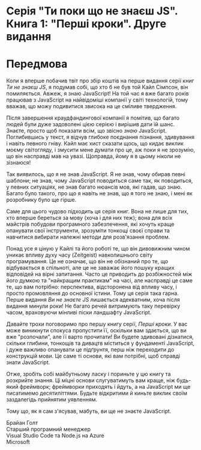 # Серія "Ти поки що не знаєш JS". Книга 1: "Перші кроки". Друге видання
# Передмова

Коли я вперше побачив твіт про збір коштів на перше видання серії книг *Ти не знаєш JS*, я подумав собі, що хто б не був той Кайл Сімпсон, він помиляється. Авжеж, я знаю JavaScript! На той час я вже багато років працював з JavaScript на найвідоміші компанії у світі технологій, тому вважав, що можу подивитися звисока на це сміливе твердження.

Після завершення краудфандингової компанії я помітив, що багато людей були дуже задоволені цією серією і вирішив дати їй шанс. Знаєте, просто щоб показати всім, що звісно *знаю* JavaScript. Поглибившись у текст, я відчув глибоке поєднання пізнання, здивування і навіть певного гніву. Кайл має хист сказати щось, що кидає виклик моєму світогляду, і змусити мене думати про це, аж поки я не зрозумію, що він насправді  мав на увазі. Щоправда, йому я в цьому ніколи не зізнаюся!

Так виявилось, що я не знав JavaScript. Я не знав, чому обирав певні шаблони; не знав, чому JavaScript поводиться саме так, як поводиться, у певних ситуаціях, не знав багато нюансів мов, які гадав, що знаю. Багато було такого, про що я навіть не знав, що я того не знаю, і мені як розробнику було ще гірше.

Саме для цього чудово підходить ця серія книг. Вона не лише для тих, хто вперше береться за мову (хоча і для них теж); вона для всіх майстрів побудови програмного забезпечення, які хочуть краще опанувати свої інструменти, зрозуміти тонкощі своєї справи та навчитися вибирати належні методи для розв'язання проблем.

Понад усе я ціную у Кайлі та його роботі те, що він дивовижним чином уникає впливу духу часу (Zeitgeist) навколишнього світу програмування. Це не означає, що він не обізнаний про те, що відбувається в спільноті, але це не заважає його пошуку кращих відповідей на вірні запитання. Часто це приводить до розбіжностей між його думкою та "найкращим практикам" на часі, але насправді це саме те, що вам потрібно: перспектива, відсторонена від впливу часу, і просто промовляння до основної істини. Тому ця серія така гарна. Перше видання *Ви не знаєте JS* лишається адекватним, хоча після видання минули роки! Не багато речей витримують таку перевірку часом, враховуючи мінливі піски ландшафту JavaScript.

Давайте трохи поговоримо про першу книгу серії, *Перші кроки*. У вас може виникнути спокуса пропустити її, оскільки вам здається, що ви вже "розпочали", але її варто прочитати! Ви будете здивовані дізнатися, скільки глибини, тонкощів та дивацтв міститься у фундаменті JavaScript, і дуже важливо опанувати це підґрунтя, перш ніж переходити до конструкцій мови. Це саме ті основи, які вам потрібні, щоб справді знати JavaScript.

Отже, зробіть собі майбутньому ласку і пориньте у цю книгу та розкрийте знання. Ці міцні основи слугуватимуть вам краще, ніж будь-який фреймворк; фреймворки приходять і йдуть, а на JavaScript ми ще писатимемо десятиліттями. Будьте відкритими й киньте виклик своїм заздалегідь прийнятим уявленням.

Тому що, як я сам з'ясував, мабуть, ви ще не знаєте JavaScript.

Брайан Голт<br>
Старший програмний менеджер<br>
Visual Studio Code та Node.js на Azure<br>
Microsoft
